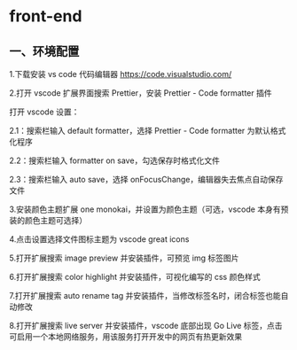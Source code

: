 # front-end

<!-- 环境配置开始 -->

## 一、环境配置

1.下载安装 vs code 代码编辑器 <https://code.visualstudio.com/>

2.打开 vscode 扩展界面搜索 Prettier，安装 Prettier - Code formatter 插件

打开 vscode 设置：

2.1：搜索栏输入 default formatter，选择 Prettier - Code formatter 为默认格式化程序

2.2：搜索栏输入 formatter on save，勾选保存时格式化文件

2.3：搜索栏输入 auto save，选择 onFocusChange，编辑器失去焦点自动保存文件

3.安装颜色主题扩展 one monokai，并设置为颜色主题（可选，vscode 本身有预装的颜色主题可选择）

4.点击设置选择文件图标主题为 vscode great icons

5.打开扩展搜索 image preview 并安装插件，可预览 img 标签图片

6.打开扩展搜索 color highlight 并安装插件，可视化编写的 css 颜色样式

7.打开扩展搜索 auto rename tag 并安装插件，当修改标签名时，闭合标签也能自动修改

8.打开扩展搜索 live server 并安装插件，vscode 底部出现 Go Live 标签，点击可启用一个本地网络服务，用该服务打开开发中的网页有热更新效果

<!-- 环境配置结束 -->
